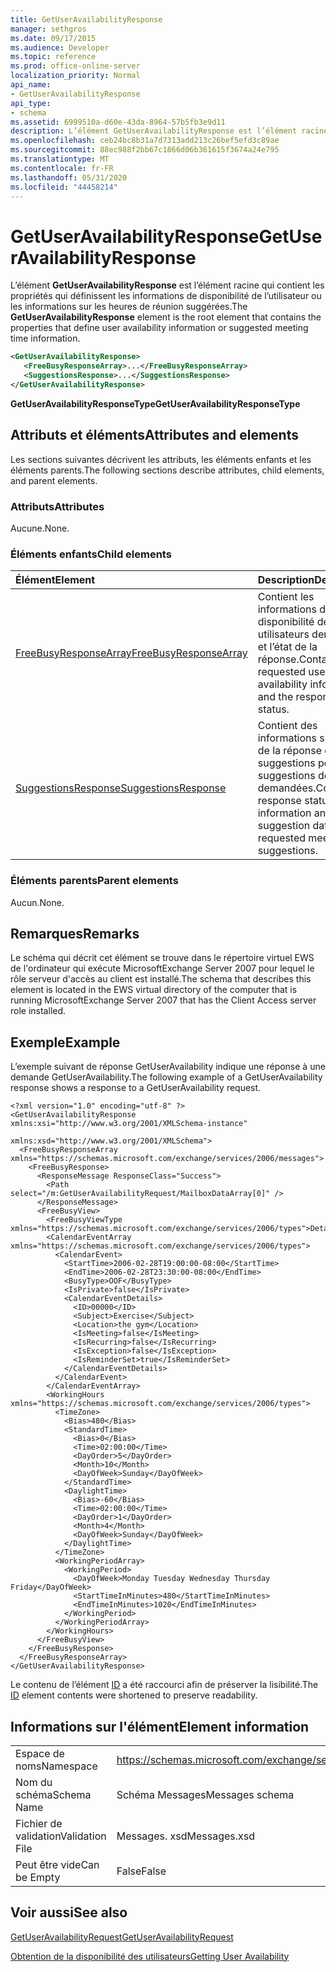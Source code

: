 ```yaml
---
title: GetUserAvailabilityResponse
manager: sethgros
ms.date: 09/17/2015
ms.audience: Developer
ms.topic: reference
ms.prod: office-online-server
localization_priority: Normal
api_name:
- GetUserAvailabilityResponse
api_type:
- schema
ms.assetid: 6999510a-d60e-43da-8964-57b5fb3e9d11
description: L’élément GetUserAvailabilityResponse est l’élément racine qui contient les propriétés qui définissent les informations de disponibilité de l’utilisateur ou les informations sur les heures de réunion suggérées.
ms.openlocfilehash: ceb24bc8b31a7d7313add213c26bef5efd3c89ae
ms.sourcegitcommit: 88ec988f2bb67c1866d06b361615f3674a24e795
ms.translationtype: MT
ms.contentlocale: fr-FR
ms.lasthandoff: 05/31/2020
ms.locfileid: "44458214"
---
```

# <a name="getuseravailabilityresponse"></a><span data-ttu-id="ae213-103">GetUserAvailabilityResponse</span><span class="sxs-lookup"><span data-stu-id="ae213-103">GetUserAvailabilityResponse</span></span>

<span data-ttu-id="ae213-104">L’élément **GetUserAvailabilityResponse** est l’élément racine qui contient les propriétés qui définissent les informations de disponibilité de l’utilisateur ou les informations sur les heures de réunion suggérées.</span><span class="sxs-lookup"><span data-stu-id="ae213-104">The **GetUserAvailabilityResponse** element is the root element that contains the properties that define user availability information or suggested meeting time information.</span></span> 
  
```xml
<GetUserAvailabilityResponse>
   <FreeBusyResponseArray>...</FreeBusyResponseArray>
   <SuggestionsResponse>...</SuggestionsResponse>
</GetUserAvailabilityResponse>
```

 <span data-ttu-id="ae213-105">**GetUserAvailabilityResponseType**</span><span class="sxs-lookup"><span data-stu-id="ae213-105">**GetUserAvailabilityResponseType**</span></span>
## <a name="attributes-and-elements"></a><span data-ttu-id="ae213-106">Attributs et éléments</span><span class="sxs-lookup"><span data-stu-id="ae213-106">Attributes and elements</span></span>

<span data-ttu-id="ae213-107">Les sections suivantes décrivent les attributs, les éléments enfants et les éléments parents.</span><span class="sxs-lookup"><span data-stu-id="ae213-107">The following sections describe attributes, child elements, and parent elements.</span></span>
  
### <a name="attributes"></a><span data-ttu-id="ae213-108">Attributs</span><span class="sxs-lookup"><span data-stu-id="ae213-108">Attributes</span></span>

<span data-ttu-id="ae213-109">Aucune.</span><span class="sxs-lookup"><span data-stu-id="ae213-109">None.</span></span>
  
### <a name="child-elements"></a><span data-ttu-id="ae213-110">Éléments enfants</span><span class="sxs-lookup"><span data-stu-id="ae213-110">Child elements</span></span>

|<span data-ttu-id="ae213-111">**Élément**</span><span class="sxs-lookup"><span data-stu-id="ae213-111">**Element**</span></span>|<span data-ttu-id="ae213-112">**Description**</span><span class="sxs-lookup"><span data-stu-id="ae213-112">**Description**</span></span>|
|:-----|:-----|
|[<span data-ttu-id="ae213-113">FreeBusyResponseArray</span><span class="sxs-lookup"><span data-stu-id="ae213-113">FreeBusyResponseArray</span></span>](freebusyresponsearray.md) <br/> |<span data-ttu-id="ae213-114">Contient les informations de disponibilité des utilisateurs demandés et l’état de la réponse.</span><span class="sxs-lookup"><span data-stu-id="ae213-114">Contains the requested users' availability information and the response status.</span></span>  <br/> |
|[<span data-ttu-id="ae213-115">SuggestionsResponse</span><span class="sxs-lookup"><span data-stu-id="ae213-115">SuggestionsResponse</span></span>](suggestionsresponse.md) <br/> |<span data-ttu-id="ae213-116">Contient des informations sur l’état de la réponse et des suggestions pour les suggestions de réunion demandées.</span><span class="sxs-lookup"><span data-stu-id="ae213-116">Contains response status information and suggestion data for requested meeting suggestions.</span></span>  <br/> |
   
### <a name="parent-elements"></a><span data-ttu-id="ae213-117">Éléments parents</span><span class="sxs-lookup"><span data-stu-id="ae213-117">Parent elements</span></span>

<span data-ttu-id="ae213-118">Aucun.</span><span class="sxs-lookup"><span data-stu-id="ae213-118">None.</span></span>
  
## <a name="remarks"></a><span data-ttu-id="ae213-119">Remarques</span><span class="sxs-lookup"><span data-stu-id="ae213-119">Remarks</span></span>

<span data-ttu-id="ae213-120">Le schéma qui décrit cet élément se trouve dans le répertoire virtuel EWS de l'ordinateur qui exécute MicrosoftExchange Server 2007 pour lequel le rôle serveur d'accès au client est installé.</span><span class="sxs-lookup"><span data-stu-id="ae213-120">The schema that describes this element is located in the EWS virtual directory of the computer that is running MicrosoftExchange Server 2007 that has the Client Access server role installed.</span></span>
  
## <a name="example"></a><span data-ttu-id="ae213-121">Exemple</span><span class="sxs-lookup"><span data-stu-id="ae213-121">Example</span></span>

<span data-ttu-id="ae213-122">L’exemple suivant de réponse GetUserAvailability indique une réponse à une demande GetUserAvailability.</span><span class="sxs-lookup"><span data-stu-id="ae213-122">The following example of a GetUserAvailability response shows a response to a GetUserAvailability request.</span></span>
  
```
<?xml version="1.0" encoding="utf-8" ?>
<GetUserAvailabilityResponse xmlns:xsi="http://www.w3.org/2001/XMLSchema-instance"
                             xmlns:xsd="http://www.w3.org/2001/XMLSchema">
  <FreeBusyResponseArray xmlns="https://schemas.microsoft.com/exchange/services/2006/messages">
    <FreeBusyResponse>
      <ResponseMessage ResponseClass="Success">
        <Path select="/m:GetUserAvailabilityRequest/MailboxDataArray[0]" />
      </ResponseMessage>
      <FreeBusyView>
        <FreeBusyViewType xmlns="https://schemas.microsoft.com/exchange/services/2006/types">Detailed</FreeBusyViewType>
        <CalendarEventArray xmlns="https://schemas.microsoft.com/exchange/services/2006/types">
          <CalendarEvent>
            <StartTime>2006-02-28T19:00:00-08:00</StartTime>
            <EndTime>2006-02-28T23:30:00-08:00</EndTime>
            <BusyType>OOF</BusyType>
            <IsPrivate>false</IsPrivate>
            <CalendarEventDetails>
              <ID>00000</ID>
              <Subject>Exercise</Subject>
              <Location>the gym</Location>
              <IsMeeting>false</IsMeeting>
              <IsRecurring>false</IsRecurring>
              <IsException>false</IsException>
              <IsReminderSet>true</IsReminderSet>
            </CalendarEventDetails>
          </CalendarEvent>
        </CalendarEventArray>
        <WorkingHours xmlns="https://schemas.microsoft.com/exchange/services/2006/types">
          <TimeZone>
            <Bias>480</Bias>
            <StandardTime>
              <Bias>0</Bias>
              <Time>02:00:00</Time>
              <DayOrder>5</DayOrder>
              <Month>10</Month>
              <DayOfWeek>Sunday</DayOfWeek>
            </StandardTime>
            <DaylightTime>
              <Bias>-60</Bias>
              <Time>02:00:00</Time>
              <DayOrder>1</DayOrder>
              <Month>4</Month>
              <DayOfWeek>Sunday</DayOfWeek>
            </DaylightTime>
          </TimeZone>
          <WorkingPeriodArray>
            <WorkingPeriod>
              <DayOfWeek>Monday Tuesday Wednesday Thursday Friday</DayOfWeek>
              <StartTimeInMinutes>480</StartTimeInMinutes>
              <EndTimeInMinutes>1020</EndTimeInMinutes>
            </WorkingPeriod>
          </WorkingPeriodArray>
        </WorkingHours>
      </FreeBusyView>
    </FreeBusyResponse>
  </FreeBusyResponseArray>
</GetUserAvailabilityResponse>
```

<span data-ttu-id="ae213-123">Le contenu de l’élément [ID](id.md) a été raccourci afin de préserver la lisibilité.</span><span class="sxs-lookup"><span data-stu-id="ae213-123">The [ID](id.md) element contents were shortened to preserve readability.</span></span> 
  
## <a name="element-information"></a><span data-ttu-id="ae213-124">Informations sur l'élément</span><span class="sxs-lookup"><span data-stu-id="ae213-124">Element information</span></span>

|||
|:-----|:-----|
|<span data-ttu-id="ae213-125">Espace de noms</span><span class="sxs-lookup"><span data-stu-id="ae213-125">Namespace</span></span>  <br/> |https://schemas.microsoft.com/exchange/services/2006/messages  <br/> |
|<span data-ttu-id="ae213-126">Nom du schéma</span><span class="sxs-lookup"><span data-stu-id="ae213-126">Schema Name</span></span>  <br/> |<span data-ttu-id="ae213-127">Schéma Messages</span><span class="sxs-lookup"><span data-stu-id="ae213-127">Messages schema</span></span>  <br/> |
|<span data-ttu-id="ae213-128">Fichier de validation</span><span class="sxs-lookup"><span data-stu-id="ae213-128">Validation File</span></span>  <br/> |<span data-ttu-id="ae213-129">Messages. xsd</span><span class="sxs-lookup"><span data-stu-id="ae213-129">Messages.xsd</span></span>  <br/> |
|<span data-ttu-id="ae213-130">Peut être vide</span><span class="sxs-lookup"><span data-stu-id="ae213-130">Can be Empty</span></span>  <br/> |<span data-ttu-id="ae213-131">False</span><span class="sxs-lookup"><span data-stu-id="ae213-131">False</span></span>  <br/> |
   
## <a name="see-also"></a><span data-ttu-id="ae213-132">Voir aussi</span><span class="sxs-lookup"><span data-stu-id="ae213-132">See also</span></span>



[<span data-ttu-id="ae213-133">GetUserAvailabilityRequest</span><span class="sxs-lookup"><span data-stu-id="ae213-133">GetUserAvailabilityRequest</span></span>](getuseravailabilityrequest.md)


[<span data-ttu-id="ae213-134">Obtention de la disponibilité des utilisateurs</span><span class="sxs-lookup"><span data-stu-id="ae213-134">Getting User Availability</span></span>](https://msdn.microsoft.com/library/d4133fcb-9b0f-4e6b-aadf-a389da83516a%28Office.15%29.aspx)

